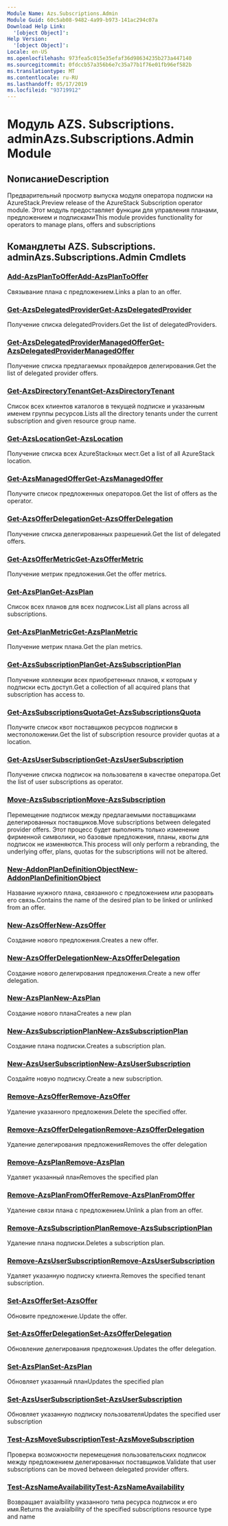 ```yaml
---
Module Name: Azs.Subscriptions.Admin
Module Guid: 60c5ab08-9482-4a99-b973-141ac294c07a
Download Help Link:
  '[object Object]': 
Help Version:
  '[object Object]': 
Locale: en-US
ms.openlocfilehash: 973fea5c015e35efaf36d98634235b273a447140
ms.sourcegitcommit: 0fdccb57a356b6e7c35a77b1f76e01fb96ef582b
ms.translationtype: MT
ms.contentlocale: ru-RU
ms.lasthandoff: 05/17/2019
ms.locfileid: "93719912"
---
```

# <span data-ttu-id="741a2-101">Модуль AZS. Subscriptions. admin</span><span class="sxs-lookup"><span data-stu-id="741a2-101">Azs.Subscriptions.Admin Module</span></span>
## <span data-ttu-id="741a2-102">Nописание</span><span class="sxs-lookup"><span data-stu-id="741a2-102">Description</span></span>
<span data-ttu-id="741a2-103">Предварительный просмотр выпуска модуля оператора подписки на AzureStack.</span><span class="sxs-lookup"><span data-stu-id="741a2-103">Preview release of the AzureStack Subscription operator module.</span></span>  <span data-ttu-id="741a2-104">Этот модуль предоставляет функции для управления планами, предложением и подписками</span><span class="sxs-lookup"><span data-stu-id="741a2-104">This module provides functionality for operators to manage plans, offers and subscriptions</span></span>

## <span data-ttu-id="741a2-105">Командлеты AZS. Subscriptions. admin</span><span class="sxs-lookup"><span data-stu-id="741a2-105">Azs.Subscriptions.Admin Cmdlets</span></span>
### [<span data-ttu-id="741a2-106">Add-AzsPlanToOffer</span><span class="sxs-lookup"><span data-stu-id="741a2-106">Add-AzsPlanToOffer</span></span>](Add-AzsPlanToOffer.md)
<span data-ttu-id="741a2-107">Связывание плана с предложением.</span><span class="sxs-lookup"><span data-stu-id="741a2-107">Links a plan to an offer.</span></span>

### [<span data-ttu-id="741a2-108">Get-AzsDelegatedProvider</span><span class="sxs-lookup"><span data-stu-id="741a2-108">Get-AzsDelegatedProvider</span></span>](Get-AzsDelegatedProvider.md)
<span data-ttu-id="741a2-109">Получение списка delegatedProviders.</span><span class="sxs-lookup"><span data-stu-id="741a2-109">Get the list of delegatedProviders.</span></span>

### [<span data-ttu-id="741a2-110">Get-AzsDelegatedProviderManagedOffer</span><span class="sxs-lookup"><span data-stu-id="741a2-110">Get-AzsDelegatedProviderManagedOffer</span></span>](Get-AzsDelegatedProviderManagedOffer.md)
<span data-ttu-id="741a2-111">Получение списка предлагаемых провайдеров делегирования.</span><span class="sxs-lookup"><span data-stu-id="741a2-111">Get the list of delegated provider offers.</span></span>

### [<span data-ttu-id="741a2-112">Get-AzsDirectoryTenant</span><span class="sxs-lookup"><span data-stu-id="741a2-112">Get-AzsDirectoryTenant</span></span>](Get-AzsDirectoryTenant.md)
<span data-ttu-id="741a2-113">Список всех клиентов каталогов в текущей подписке и указанным именем группы ресурсов.</span><span class="sxs-lookup"><span data-stu-id="741a2-113">Lists all the directory tenants under the current subscription and given resource group name.</span></span>

### [<span data-ttu-id="741a2-114">Get-AzsLocation</span><span class="sxs-lookup"><span data-stu-id="741a2-114">Get-AzsLocation</span></span>](Get-AzsLocation.md)
<span data-ttu-id="741a2-115">Получение списка всех AzureStackных мест.</span><span class="sxs-lookup"><span data-stu-id="741a2-115">Get a list of all AzureStack location.</span></span>

### [<span data-ttu-id="741a2-116">Get-AzsManagedOffer</span><span class="sxs-lookup"><span data-stu-id="741a2-116">Get-AzsManagedOffer</span></span>](Get-AzsManagedOffer.md)
<span data-ttu-id="741a2-117">Получите список предложенных операторов.</span><span class="sxs-lookup"><span data-stu-id="741a2-117">Get the list of offers as the operator.</span></span>

### [<span data-ttu-id="741a2-118">Get-AzsOfferDelegation</span><span class="sxs-lookup"><span data-stu-id="741a2-118">Get-AzsOfferDelegation</span></span>](Get-AzsOfferDelegation.md)
<span data-ttu-id="741a2-119">Получение списка делегированных разрешений.</span><span class="sxs-lookup"><span data-stu-id="741a2-119">Get the list of delegated offers.</span></span>

### [<span data-ttu-id="741a2-120">Get-AzsOfferMetric</span><span class="sxs-lookup"><span data-stu-id="741a2-120">Get-AzsOfferMetric</span></span>](Get-AzsOfferMetric.md)
<span data-ttu-id="741a2-121">Получение метрик предложения.</span><span class="sxs-lookup"><span data-stu-id="741a2-121">Get the offer metrics.</span></span>

### [<span data-ttu-id="741a2-122">Get-AzsPlan</span><span class="sxs-lookup"><span data-stu-id="741a2-122">Get-AzsPlan</span></span>](Get-AzsPlan.md)
<span data-ttu-id="741a2-123">Список всех планов для всех подписок.</span><span class="sxs-lookup"><span data-stu-id="741a2-123">List all plans across all subscriptions.</span></span>

### [<span data-ttu-id="741a2-124">Get-AzsPlanMetric</span><span class="sxs-lookup"><span data-stu-id="741a2-124">Get-AzsPlanMetric</span></span>](Get-AzsPlanMetric.md)
<span data-ttu-id="741a2-125">Получение метрик плана.</span><span class="sxs-lookup"><span data-stu-id="741a2-125">Get the plan metrics.</span></span>

### [<span data-ttu-id="741a2-126">Get-AzsSubscriptionPlan</span><span class="sxs-lookup"><span data-stu-id="741a2-126">Get-AzsSubscriptionPlan</span></span>](Get-AzsSubscriptionPlan.md)
<span data-ttu-id="741a2-127">Получение коллекции всех приобретенных планов, к которым у подписки есть доступ.</span><span class="sxs-lookup"><span data-stu-id="741a2-127">Get a collection of all acquired plans that subscription has access to.</span></span>

### [<span data-ttu-id="741a2-128">Get-AzsSubscriptionsQuota</span><span class="sxs-lookup"><span data-stu-id="741a2-128">Get-AzsSubscriptionsQuota</span></span>](Get-AzsSubscriptionsQuota.md)
<span data-ttu-id="741a2-129">Получите список квот поставщиков ресурсов подписки в местоположении.</span><span class="sxs-lookup"><span data-stu-id="741a2-129">Get the list of subscription resource provider quotas at a location.</span></span>

### [<span data-ttu-id="741a2-130">Get-AzsUserSubscription</span><span class="sxs-lookup"><span data-stu-id="741a2-130">Get-AzsUserSubscription</span></span>](Get-AzsUserSubscription.md)
<span data-ttu-id="741a2-131">Получение списка подписок на пользователя в качестве оператора.</span><span class="sxs-lookup"><span data-stu-id="741a2-131">Get the list of user subscriptions as operator.</span></span>

### [<span data-ttu-id="741a2-132">Move-AzsSubscription</span><span class="sxs-lookup"><span data-stu-id="741a2-132">Move-AzsSubscription</span></span>](Move-AzsSubscription.md)
<span data-ttu-id="741a2-133">Перемещение подписок между предлагаемыми поставщиками делегированных поставщиков.</span><span class="sxs-lookup"><span data-stu-id="741a2-133">Move subscriptions between delegated provider offers.</span></span>
<span data-ttu-id="741a2-134">Этот процесс будет выполнять только изменение фирменной символики, но базовые предложения, планы, квоты для подписок не изменяются.</span><span class="sxs-lookup"><span data-stu-id="741a2-134">This process will only perform a rebranding, the underlying offer, plans, quotas for the subscriptions will not be altered.</span></span>

### [<span data-ttu-id="741a2-135">New-AddonPlanDefinitionObject</span><span class="sxs-lookup"><span data-stu-id="741a2-135">New-AddonPlanDefinitionObject</span></span>](New-AddonPlanDefinitionObject.md)
<span data-ttu-id="741a2-136">Название нужного плана, связанного с предложением или разорвать его связь.</span><span class="sxs-lookup"><span data-stu-id="741a2-136">Contains the name of the desired plan to be linked or unlinked from an offer.</span></span>

### [<span data-ttu-id="741a2-137">New-AzsOffer</span><span class="sxs-lookup"><span data-stu-id="741a2-137">New-AzsOffer</span></span>](New-AzsOffer.md)
<span data-ttu-id="741a2-138">Создание нового предложения.</span><span class="sxs-lookup"><span data-stu-id="741a2-138">Creates a new offer.</span></span>

### [<span data-ttu-id="741a2-139">New-AzsOfferDelegation</span><span class="sxs-lookup"><span data-stu-id="741a2-139">New-AzsOfferDelegation</span></span>](New-AzsOfferDelegation.md)
<span data-ttu-id="741a2-140">Создание нового делегирования предложения.</span><span class="sxs-lookup"><span data-stu-id="741a2-140">Create a new offer delegation.</span></span>

### [<span data-ttu-id="741a2-141">New-AzsPlan</span><span class="sxs-lookup"><span data-stu-id="741a2-141">New-AzsPlan</span></span>](New-AzsPlan.md)
<span data-ttu-id="741a2-142">Создание нового плана</span><span class="sxs-lookup"><span data-stu-id="741a2-142">Creates a new plan</span></span>

### [<span data-ttu-id="741a2-143">New-AzsSubscriptionPlan</span><span class="sxs-lookup"><span data-stu-id="741a2-143">New-AzsSubscriptionPlan</span></span>](New-AzsSubscriptionPlan.md)
<span data-ttu-id="741a2-144">Создание плана подписки.</span><span class="sxs-lookup"><span data-stu-id="741a2-144">Creates a subscription plan.</span></span>

### [<span data-ttu-id="741a2-145">New-AzsUserSubscription</span><span class="sxs-lookup"><span data-stu-id="741a2-145">New-AzsUserSubscription</span></span>](New-AzsUserSubscription.md)
<span data-ttu-id="741a2-146">Создайте новую подписку.</span><span class="sxs-lookup"><span data-stu-id="741a2-146">Create a new subscription.</span></span>

### [<span data-ttu-id="741a2-147">Remove-AzsOffer</span><span class="sxs-lookup"><span data-stu-id="741a2-147">Remove-AzsOffer</span></span>](Remove-AzsOffer.md)
<span data-ttu-id="741a2-148">Удаление указанного предложения.</span><span class="sxs-lookup"><span data-stu-id="741a2-148">Delete the specified offer.</span></span>

### [<span data-ttu-id="741a2-149">Remove-AzsOfferDelegation</span><span class="sxs-lookup"><span data-stu-id="741a2-149">Remove-AzsOfferDelegation</span></span>](Remove-AzsOfferDelegation.md)
<span data-ttu-id="741a2-150">Удаление делегирования предложения</span><span class="sxs-lookup"><span data-stu-id="741a2-150">Removes the offer delegation</span></span>

### [<span data-ttu-id="741a2-151">Remove-AzsPlan</span><span class="sxs-lookup"><span data-stu-id="741a2-151">Remove-AzsPlan</span></span>](Remove-AzsPlan.md)
<span data-ttu-id="741a2-152">Удаляет указанный план</span><span class="sxs-lookup"><span data-stu-id="741a2-152">Removes the specified plan</span></span>

### [<span data-ttu-id="741a2-153">Remove-AzsPlanFromOffer</span><span class="sxs-lookup"><span data-stu-id="741a2-153">Remove-AzsPlanFromOffer</span></span>](Remove-AzsPlanFromOffer.md)
<span data-ttu-id="741a2-154">Удаление связи плана с предложением.</span><span class="sxs-lookup"><span data-stu-id="741a2-154">Unlink a plan from an offer.</span></span>

### [<span data-ttu-id="741a2-155">Remove-AzsSubscriptionPlan</span><span class="sxs-lookup"><span data-stu-id="741a2-155">Remove-AzsSubscriptionPlan</span></span>](Remove-AzsSubscriptionPlan.md)
<span data-ttu-id="741a2-156">Удаление плана подписки.</span><span class="sxs-lookup"><span data-stu-id="741a2-156">Deletes a subscription plan.</span></span>

### [<span data-ttu-id="741a2-157">Remove-AzsUserSubscription</span><span class="sxs-lookup"><span data-stu-id="741a2-157">Remove-AzsUserSubscription</span></span>](Remove-AzsUserSubscription.md)
<span data-ttu-id="741a2-158">Удаляет указанную подписку клиента.</span><span class="sxs-lookup"><span data-stu-id="741a2-158">Removes the specified tenant subscription.</span></span>

### [<span data-ttu-id="741a2-159">Set-AzsOffer</span><span class="sxs-lookup"><span data-stu-id="741a2-159">Set-AzsOffer</span></span>](Set-AzsOffer.md)
<span data-ttu-id="741a2-160">Обновите предложение.</span><span class="sxs-lookup"><span data-stu-id="741a2-160">Update the offer.</span></span>

### [<span data-ttu-id="741a2-161">Set-AzsOfferDelegation</span><span class="sxs-lookup"><span data-stu-id="741a2-161">Set-AzsOfferDelegation</span></span>](Set-AzsOfferDelegation.md)
<span data-ttu-id="741a2-162">Обновление делегирования предложения.</span><span class="sxs-lookup"><span data-stu-id="741a2-162">Updates the offer delegation.</span></span>

### [<span data-ttu-id="741a2-163">Set-AzsPlan</span><span class="sxs-lookup"><span data-stu-id="741a2-163">Set-AzsPlan</span></span>](Set-AzsPlan.md)
<span data-ttu-id="741a2-164">Обновляет указанный план</span><span class="sxs-lookup"><span data-stu-id="741a2-164">Updates the specified plan</span></span>

### [<span data-ttu-id="741a2-165">Set-AzsUserSubscription</span><span class="sxs-lookup"><span data-stu-id="741a2-165">Set-AzsUserSubscription</span></span>](Set-AzsUserSubscription.md)
<span data-ttu-id="741a2-166">Обновляет указанную подписку пользователя</span><span class="sxs-lookup"><span data-stu-id="741a2-166">Updates the specified user subscription</span></span>

### [<span data-ttu-id="741a2-167">Test-AzsMoveSubscription</span><span class="sxs-lookup"><span data-stu-id="741a2-167">Test-AzsMoveSubscription</span></span>](Test-AzsMoveSubscription.md)
<span data-ttu-id="741a2-168">Проверка возможности перемещения пользовательских подписок между предложением делегированных поставщиков.</span><span class="sxs-lookup"><span data-stu-id="741a2-168">Validate that user subscriptions can be moved between delegated provider offers.</span></span>

### [<span data-ttu-id="741a2-169">Test-AzsNameAvailability</span><span class="sxs-lookup"><span data-stu-id="741a2-169">Test-AzsNameAvailability</span></span>](Test-AzsNameAvailability.md)
<span data-ttu-id="741a2-170">Возвращает avaialbility указанного типа ресурса подписок и его имя.</span><span class="sxs-lookup"><span data-stu-id="741a2-170">Returns the avaialbility of the specified subscriptions resource type and name</span></span>

